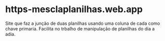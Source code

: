 # https-mesclaplanilhas.web.app
Site que faz a junção de duas planilhas usando uma coluna de cada como chave primaria. Facilita no trbalho de manipulação de planilhas do dia a adia.
